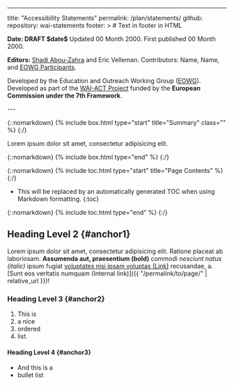 ---
title: "Accessibility Statements"
permalink: /plan/statements/
github:
  repository: wai-statements
footer: > # Text in footer in HTML
  <p><strong>Date: DRAFT $date$</strong> Updated 00 Month 2000. First published 00 Month 2000.</p>
  <p><strong>Editors:</strong> <a href="http://www.w3.org/People/shadi/">Shadi Abou-Zahra</a> and Eric Velleman. Contributors: Name, Name, and <a href="https://www.w3.org/WAI/EO/participants">EOWG Participants</a>.</p>
  <p>Developed by the Education and Outreach Working Group (<a href="http://www.w3.org/WAI/EO/">EOWG</a>). Developed as part of the <a href="https://www.w3.org/WAI/ACT/">WAI-ACT Project</a> funded by the <strong>European Commission under the 7th Framework</strong>.</p>---

{::nomarkdown}
{% include box.html type="start" title="Summary" class="" %}
{:/}

Lorem ipsum dolor sit amet, consectetur adipisicing elit.

{::nomarkdown}
{% include box.html type="end" %}
{:/}

{::nomarkdown}
{% include toc.html type="start" title="Page Contents" %}
{:/}

- This will be replaced by an automatically generated TOC when using Markdown formatting.
{:toc}

{::nomarkdown}
{% include toc.html type="end" %}
{:/}

## Heading Level 2 {#anchor1}

Lorem ipsum dolor sit amet, consectetur adipisicing elit. Ratione placeat ab laboriosam. **Assumenda aut, praesentium (bold)** commodi _nesciunt natus (italic)_ ipsum fugiat [voluptates nisi ipsam voluptas (Link)](https://example.com) recusandae, a. [Sunt eos veritatis numquam (Internal link)]({{ "/permalink/to/page/" | relative_url }})!

### Heading Level 3 {#anchor2}

1. This is 
2. a nice
3. ordered
4. list.

#### Heading Level 4 {#anchor3}

* And this is a
* bullet list
